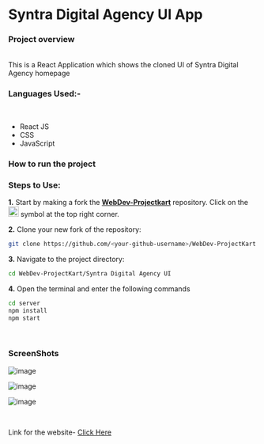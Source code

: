 <h1> Syntra Digital Agency UI App </h1>
<h3>Project overview</h3> <br>
This is a React Application which shows the cloned UI of Syntra Digital Agency homepage<br>

<h3> Languages Used:-</h3> <br>
<ul>
<li>React JS</li>
<li>CSS</li>
<li>JavaScript</li>
</ul>
<h3>How to run the project</h3>

### Steps to Use:

**1.** Start by making a fork the [**WebDev-Projectkart**](https://github.com/khushi-purwar/WebDev-Projectkart) repository. Click on the <a href="https://github.com/khushi-purwar/WebDev-Projectkart/fork"><img src="https://i.imgur.com/G4z1kEe.png" height="21" width="21"></a> symbol at the top right corner.

**2.** Clone your new fork of the repository:

```bash
git clone https://github.com/<your-github-username>/WebDev-ProjectKart
```

**3.** Navigate to the project directory:

```bash
cd WebDev-ProjectKart/Syntra Digital Agency UI
```

**4.** Open the terminal and enter the following commands

```bash
cd server
npm install
npm start
```

</br>

<h3> ScreenShots </h3> 

![image](https://user-images.githubusercontent.com/72400676/166169998-f8d57291-495f-4178-9b0b-163b0dd3e078.png)

![image](https://user-images.githubusercontent.com/72400676/166170017-3195a60f-48e5-4f37-bc85-2fa211a12c02.png)

![image](https://user-images.githubusercontent.com/72400676/166170046-5b8d68cc-8c11-448e-976c-3af718c1101b.png)

<br>

Link for the website- <a href="https://website-sda-24.herokuapp.com/">Click Here</a>
